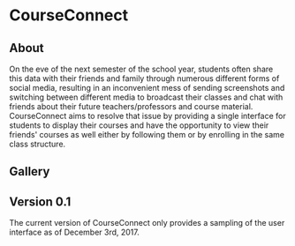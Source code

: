 # CourseConnect

## About
On the eve of the next semester of the school year, students often share this data with their friends and family through numerous different forms of social media, resulting in an inconvenient mess of sending screenshots and switching between different media to broadcast their classes and chat with friends about their future teachers/professors and course material. CourseConnect aims to resolve that issue by providing a single interface for students to display their courses and have the opportunity to view their friends' courses as well either by following them or by enrolling in the same class structure.

## Gallery


## Version 0.1
The current version of CourseConnect only provides a sampling of the user interface as of December 3rd, 2017. 
